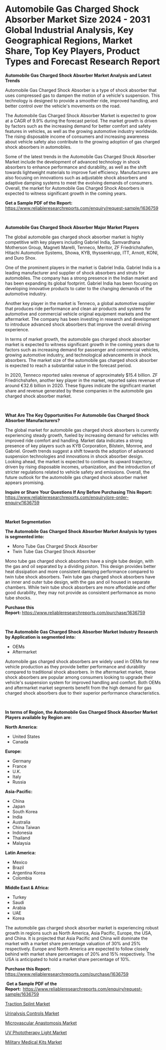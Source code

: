 <p><h1>Automobile Gas Charged Shock Absorber Market Size 2024 - 2031 Global Industrial Analysis, Key Geographical Regions, Market Share, Top Key Players, Product Types and Forecast Research Report</h1></p><p><strong>Automobile Gas Charged Shock Absorber Market Analysis and Latest Trends</strong></p>
<p><p>Automobile Gas Charged Shock Absorber is a type of shock absorber that uses compressed gas to dampen the motion of a vehicle's suspension. This technology is designed to provide a smoother ride, improved handling, and better control over the vehicle's movements on the road.</p><p>The Automobile Gas Charged Shock Absorber Market is expected to grow at a CAGR of 9.9% during the forecast period. The market growth is driven by factors such as the increasing demand for better comfort and safety features in vehicles, as well as the growing automotive industry worldwide. The rising disposable income of consumers and increasing awareness about vehicle safety also contribute to the growing adoption of gas charged shock absorbers in automobiles.</p><p>Some of the latest trends in the Automobile Gas Charged Shock Absorber Market include the development of advanced technology in shock absorbers to enhance performance and durability, as well as the shift towards lightweight materials to improve fuel efficiency. Manufacturers are also focusing on innovations such as adjustable shock absorbers and adaptive damping systems to meet the evolving demands of consumers. Overall, the market for Automobile Gas Charged Shock Absorbers is expected to witness significant growth in the coming years.</p></p>
<p><strong>Get a Sample PDF of the Report:&nbsp;</strong> <a href="https://www.reliableresearchreports.com/enquiry/request-sample/1636759">https://www.reliableresearchreports.com/enquiry/request-sample/1636759</a></p>
<p>&nbsp;</p>
<p><strong>Automobile Gas Charged Shock Absorber Major Market Players</strong></p>
<p><p>The global automobile gas charged shock absorber market is highly competitive with key players including Gabriel India, Samvardhana Motherson Group, Magneti Marelli, Tenneco, Meritor, ZF Friedrichshafen, Hitachi Automotive Systems, Showa, KYB, thyssenkrupp, ITT, Arnott, KONI, and Duro Shox.</p><p>One of the prominent players in the market is Gabriel India. Gabriel India is a leading manufacturer and supplier of shock absorbers and struts for automobiles. The company has a strong presence in the Indian market and has been expanding its global footprint. Gabriel India has been focusing on developing innovative products to cater to the changing demands of the automotive industry.</p><p>Another key player in the market is Tenneco, a global automotive supplier that produces ride performance and clean air products and systems for automotive and commercial vehicle original equipment markets and the aftermarket. The company has been investing in research and development to introduce advanced shock absorbers that improve the overall driving experience.</p><p>In terms of market growth, the automobile gas charged shock absorber market is expected to witness significant growth in the coming years due to factors such as increasing demand for passenger and commercial vehicles, growing automotive industry, and technological advancements in shock absorbers. The market size of the automobile gas charged shock absorber is expected to reach a substantial value in the forecast period.</p><p>In 2020, Tenneco reported sales revenue of approximately $15.4 billion. ZF Friedrichshafen, another key player in the market, reported sales revenue of around €32.6 billion in 2020. These figures indicate the significant market share and revenue generated by these companies in the automobile gas charged shock absorber market.</p></p>
<p>&nbsp;</p>
<p><strong>What Are The Key Opportunities For Automobile Gas Charged Shock Absorber Manufacturers?</strong></p>
<p><p>The global market for automobile gas charged shock absorbers is currently experiencing steady growth, fueled by increasing demand for vehicles with improved ride comfort and handling. Market data indicates a strong presence of key players such as KYB Corporation, Bilstein, Monroe, and Gabriel. Growth trends suggest a shift towards the adoption of advanced suspension technologies and innovations in shock absorber design. Looking ahead, the market is expected to continue its upward trajectory, driven by rising disposable incomes, urbanization, and the introduction of stricter regulations related to vehicle safety and emissions. Overall, the future outlook for the automobile gas charged shock absorber market appears promising.</p></p>
<p><strong>Inquire or Share Your Questions If Any Before Purchasing This Report:</strong> <a href="https://www.reliableresearchreports.com/enquiry/pre-order-enquiry/1636759">https://www.reliableresearchreports.com/enquiry/pre-order-enquiry/1636759</a></p>
<p>&nbsp;</p>
<p><strong>Market Segmentation</strong></p>
<p><strong>The Automobile Gas Charged Shock Absorber Market Analysis by types is segmented into:</strong></p>
<p><ul><li>Mono Tube Gas Charged Shock Absorber</li><li>Twin Tube Gas Charged Shock Absorber</li></ul></p>
<p><p>Mono tube gas charged shock absorbers have a single tube design, with the gas and oil separated by a dividing piston. This design provides better heat dissipation and more consistent damping performance compared to twin tube shock absorbers. Twin tube gas charged shock absorbers have an inner and outer tube design, with the gas and oil housed in separate chambers. While twin tube shock absorbers are more affordable and offer good durability, they may not provide as consistent performance as mono tube shocks.</p></p>
<p><strong>Purchase this Report:&nbsp;</strong><a href="https://www.reliableresearchreports.com/purchase/1636759">https://www.reliableresearchreports.com/purchase/1636759</a></p>
<p>&nbsp;</p>
<p><strong>The Automobile Gas Charged Shock Absorber Market Industry Research by Application is segmented into:</strong></p>
<p><ul><li>OEMs</li><li>Aftermarket</li></ul></p>
<p><p>Automobile gas charged shock absorbers are widely used in OEMs for new vehicle production as they provide better performance and durability compared to traditional shock absorbers. In the aftermarket market, these shock absorbers are popular among consumers looking to upgrade their vehicle's suspension system for improved handling and comfort. Both OEMs and aftermarket market segments benefit from the high demand for gas charged shock absorbers due to their superior performance characteristics.</p></p>
<p>&nbsp;</p>
<p><strong>In terms of Region, the Automobile Gas Charged Shock Absorber Market Players available by Region are:</strong></p>
<p>
    <p> <strong> North America: </strong>
        <ul>
            <li>United States</li>
            <li>Canada</li>
        </ul>
        </p> 
    <p> <strong> Europe: </strong>
        <ul>
            <li>Germany</li>
            <li>France</li>
            <li>U.K.</li>
            <li>Italy</li>
            <li>Russia</li>
        </ul>
        </p> 
    <p> <strong> Asia-Pacific: </strong>
        <ul>
            <li>China</li>
            <li>Japan</li>
            <li>South Korea</li>
            <li>India</li>
            <li>Australia</li>
            <li>China Taiwan</li>
            <li>Indonesia</li>
            <li>Thailand</li>
            <li>Malaysia</li>
        </ul>
        </p> 
    <p> <strong> Latin America: </strong>
        <ul>
            <li>Mexico</li>
            <li>Brazil</li>
            <li>Argentina Korea</li>
            <li>Colombia</li>
        </ul>
        </p> 
    <p> <strong> Middle East & Africa: </strong>
        <ul>
            <li>Turkey</li>
            <li>Saudi</li>
            <li>Arabia</li>
            <li>UAE</li>
            <li>Korea</li>
        </ul>
    </p>
    </p>
<p><p>The automobile gas charged shock absorber market is experiencing robust growth in regions such as North America, Asia Pacific, Europe, the USA, and China. It is projected that Asia Pacific and China will dominate the market with a market share percentage valuation of 30% and 25% respectively. Europe and North America are expected to follow closely behind with market share percentages of 20% and 15% respectively. The USA is anticipated to hold a market share percentage of 10%.</p></p>
<p><strong>Purchase this Report: </strong><a href="https://www.reliableresearchreports.com/purchase/1636759">https://www.reliableresearchreports.com/purchase/1636759</a></p>
<p>&nbsp;<strong>Get a Sample PDF of the Report:&nbsp;&nbsp;</strong><a href="https://www.reliableresearchreports.com/enquiry/request-sample/1636759">https://www.reliableresearchreports.com/enquiry/request-sample/1636759</a></p>
<p><strong></strong></p>
<p><p><a href="https://medium.com/@cleocarroll2022/traction-splint-market-insights-into-market-cagr-market-trends-and-growth-strategies-852876d39231">Traction Splint Market</a></p><p><a href="https://medium.com/@cleocarroll2022/urinalysis-controls-market-competitive-analysis-market-trends-and-forecast-to-2031-25170aefedca">Urinalysis Controls Market</a></p><p><a href="https://medium.com/@harveybeer951/microvascular-anastomosis-market-research-report-its-history-and-forecast-2024-to-2031-a66b63ac05a7">Microvascular Anastomosis Market</a></p><p><a href="https://medium.com/@cleocarroll2022/uv-phototherapy-light-market-analysis-and-sze-forecasted-for-period-from-2024-to-2031-445f25821949">UV Phototherapy Light Market</a></p><p><a href="https://medium.com/@cleocarroll2022/military-medical-kits-market-the-key-to-successful-business-strategy-forecast-till-2031-d8882e46f9d4">Military Medical Kits Market</a></p></p>